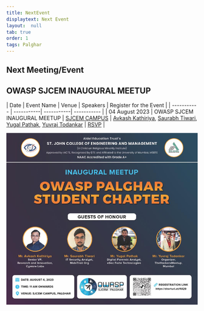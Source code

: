 ```yaml
---
title: NextEvent
displaytext: Next Event
layout:  null
tab: true
order: 1
tags: Palghar
---
```


## Next Meeting/Event

## OWASP SJCEM INAUGURAL MEETUP

| Date        | Event Name |   Venue    | Speakers | Register for the Event |
| ----------- | -----------| -----------| ----------- | 
| 04 August 2023 | OWASP SJCEM INAUGURAL MEETUP | [SJCEM CAMPUS](https://goo.gl/maps/7m4h94sBRYznxcYF9) | [Avkash Kathiriya](https://www.linkedin.com/in/avkash-kathiriya/), [Saurabh Tiwari](https://www.linkedin.com/in/saurabh-tiwari-5315801b5/), [Yugal Pathak](https://www.linkedin.com/in/yugal-p-b69675130/), [Yuvraj Todankar](https://www.linkedin.com/in/yuvraj-todankar-72641b248/) | [RSVP](https://www.meetup.com/owasp-st-john-college-of-engineering-and-management-chapter/events/295171348) |



<img src="assets/images/Final.jpeg" />

